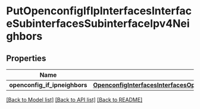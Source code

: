 # PutOpenconfigIfIpInterfacesInterfaceSubinterfacesSubinterfaceIpv4Neighbors

## Properties
Name | Type | Description | Notes
------------ | ------------- | ------------- | -------------
**openconfig_if_ipneighbors** | [**OpenconfigInterfacesInterfacesOpenconfiginterfacesinterfacesSubinterfacesOpenconfigifipipv4Neighbors**](OpenconfigInterfacesInterfacesOpenconfiginterfacesinterfacesSubinterfacesOpenconfigifipipv4Neighbors.md) |  | [optional] 

[[Back to Model list]](../README.md#documentation-for-models) [[Back to API list]](../README.md#documentation-for-api-endpoints) [[Back to README]](../README.md)


